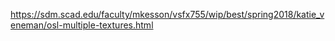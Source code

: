 https://sdm.scad.edu/faculty/mkesson/vsfx755/wip/best/spring2018/katie_veneman/osl-multiple-textures.html
